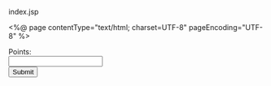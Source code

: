 index.jsp

<%@ page contentType="text/html; charset=UTF-8" pageEncoding="UTF-8" %>
<!DOCTYPE html>
<html>
    <head>
        <title>STOOP</title>
    </head>
    <body>
        <form action="competition">
            <label for="points">Points:</label><br>
            <input type="points" id="points" name="points"><br>
            <input type="submit" value="Submit">
        </form>
    </body>
</html>
